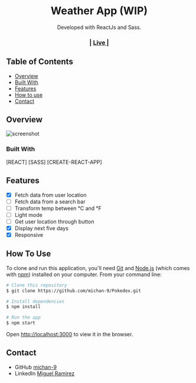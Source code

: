 
<h1 align="center">Weather App (WIP)</h1>

<div align="center">
   Developed with ReactJs and Sass.
</div>

<div align="center">
  <h3>
    <span> | </span>
       <a href="https://weather-183de.web.app/">
      Live
    </a>
    <span> | </span>
  </h3>
</div>

<!-- TABLE OF CONTENTS -->

## Table of Contents

- [Overview](#overview)
- [Built With](#built-with)
- [Features](#features)
- [How to use](#how-to-use)
- [Contact](#contact)

<!-- OVERVIEW -->

## Overview

![screenshot](https://i.imgur.com/kSQiCHS.png)

### Built With

 [REACT]
 [SASS]
 [CREATE-REACT-APP]


## Features

- [x] Fetch data from user location
- [ ] Fetch data from a search bar
- [ ] Transform temp between °C and °F
- [ ] Light mode
- [ ] Get user location through button
- [x] Display next five days
- [x] Responsive

## How To Use


To clone and run this application, you'll need [Git](https://git-scm.com) and [Node.js](https://nodejs.org/en/download/) (which comes with [npm](http://npmjs.com)) installed on your computer. From your command line:

```bash
# Clone this repository
$ git clone https://github.com/michan-9/Pokedex.git

# Install dependencies
$ npm install

# Run the app
$ npm start
```

Open <a href='http://localhost:3000'>http://localhost:3000</a> to view it in the browser.

## Contact

- GitHub [michan-9](https://github.com/michan-9/)
- LinkedIn [Miguel Ramirez](https://www.linkedin.com/in/dinocook/)
